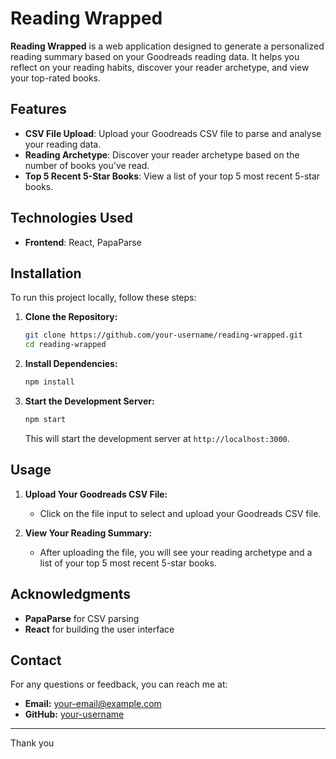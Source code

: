 # Reading Wrapped

**Reading Wrapped** is a web application designed to generate a personalized reading summary based on your Goodreads reading data. It helps you reflect on your reading habits, discover your reader archetype, and view your top-rated books.

## Features

- **CSV File Upload**: Upload your Goodreads CSV file to parse and analyse your reading data.
- **Reading Archetype**: Discover your reader archetype based on the number of books you've read.
- **Top 5 Recent 5-Star Books**: View a list of your top 5 most recent 5-star books.

## Technologies Used

- **Frontend**: React, PapaParse


## Installation

To run this project locally, follow these steps:

1. **Clone the Repository:**

    ```bash
    git clone https://github.com/your-username/reading-wrapped.git
    cd reading-wrapped
    ```

2. **Install Dependencies:**

    ```bash
    npm install
    ```

3. **Start the Development Server:**

    ```bash
    npm start
    ```

    This will start the development server at `http://localhost:3000`.

## Usage

1. **Upload Your Goodreads CSV File:**
   - Click on the file input to select and upload your Goodreads CSV file.

2. **View Your Reading Summary:**
   - After uploading the file, you will see your reading archetype and a list of your top 5 most recent 5-star books.


## Acknowledgments

- **PapaParse** for CSV parsing
- **React** for building the user interface

## Contact

For any questions or feedback, you can reach me at:

- **Email:** your-email@example.com
- **GitHub:** [your-username](https://github.com/your-username)

---

Thank you
